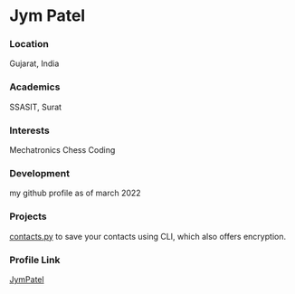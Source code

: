 # Jym Patel

### Location

Gujarat, India

### Academics

SSASIT, Surat

### Interests

Mechatronics
Chess
Coding

### Development

my github profile as of march 2022

### Projects

[contacts.py](https://github.com/JymPatel/Python-FirstEdition/tree/Main/PyPrograms/contacts) to save your contacts using CLI, which also offers encryption.

### Profile Link

[JymPatel](https://github.com/JymPatel)